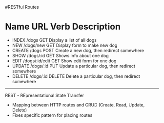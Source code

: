 #RESTful Routes

  Name     URL              Verb     Description
====================================================
* INDEX    /dogs            GET      Display a list of all dogs
* NEW      /dogs/new        GET      Display form to make new dog
* CREATE   /dogs            POST     Create a new dog, then redirect somewhere
* SHOW     /dogs/:id        GET      Shows info about one dog
* EDIT     /dogs/:id/edit   GET      Show edit form for one dog
* UPDATE   /dogs/:id        PUT      Update a particular dog, then redirect somewhere
* DELETE   /dogs/:id        DELETE   Delete a particular dog, then redirect somewhere

--------------------------------------------------------------------------------

REST - REpresentational State Transfer

* Mapping between HTTP routes and CRUD (Create, Read, Update, Delete)
* Fixes specific pattern for placing routes